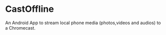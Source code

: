 CastOffline
===========

An Android App to stream local phone media (photos,videos and audios) to a Chromecast.
